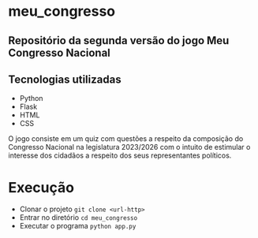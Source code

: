 # meu_congresso
## Repositório da segunda versão do jogo Meu Congresso Nacional

## Tecnologias utilizadas

- Python
- Flask
- HTML
- CSS

O jogo consiste em um quiz com questões a respeito da composição do Congresso Nacional na legislatura 2023/2026 com o intuito de estimular o interesse dos cidadãos a respeito dos seus representantes políticos.

# Execução

- Clonar o projeto
`git clone <url-http>`
- Entrar no diretório
`cd meu_congresso`
- Executar o programa
`python app.py`
